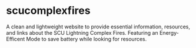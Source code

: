 # scucomplexfires

A clean and lightweight website to provide essential information, resources, and links about the SCU Lightning Complex Fires. Featuring an Energy-Efficent Mode to save battery while looking for resources.
